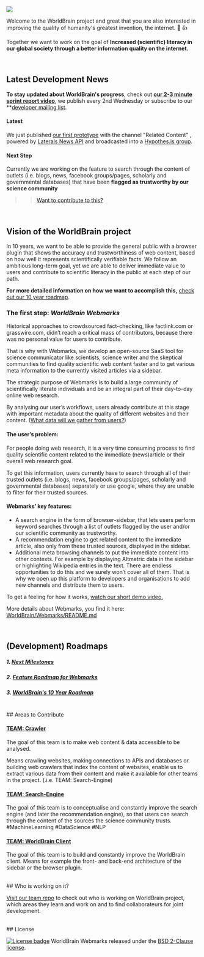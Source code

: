 
![](http://www.worldbrain.io/wp-content/uploads/2016/03/Logo_Background_small.png)
<br>

Welcome to the WorldBrain project and great that you are also interested in improving the quality of humanity's greatest invention, the internet. :tada: :+1:

Together we want to work on the goal of **Increased (scientific) literacy in our global society through a better information quality on the internet.**

<br>

## Latest Development News

**To stay updated about WorldBrain's progress**, check out **[our 2-3 minute sprint report video](www.worldbrain.io/2016/blog/)**, we publish every 2nd Wednesday or subscribe to our **[developer mailing list](https://groups.google.com/forum/#!forum/worldbrain-dev-mailing-list).


#### Latest
We just published [our first prototype](http://www.worldbrain.io/sprint_report_9/) with the channel "Related Content" , powered by [Laterals News API](https://lateral.io/publishing) and broadcasted into a [Hypothes.is group](https://hypothes.is/groups/KG9bL1Bm/related-articles).
  
#### Next Step
Currently we are working on the feature to search through the content of outlets (i.e. blogs, news, facebook groups/pages, scholarly and governmental databases) that have been **flagged as trustworthy by our science community** 

>> [Want to contribute to this?]()


<br>

## Vision of the WorldBrain project

In 10 years, we want to be able to provide the general public with a browser plugin that shows the accuracy and trustworthiness of web content, based on how well it represents scientifically verifiable facts. 
We follow an ambitious long-term goal, yet we are able to deliver immediate value to users and contribute to scientific literacy in the public at each step of our path.

**For more detailed information on how we want to accomplish this,** [check out our 10 year roadmap](https://github.com/WorldBrain/START-HERE/blob/master/ROADMAPS.md#worldbrains-10-year-roadmap).

### The first step: *WorldBrain Webmarks*

Historical approaches to crowdsourced fact-checking, like factlink.com or grasswire.com, didn’t reach a critical mass of contributors, because there was no personal value for users to contribute.

That is why with Webmarks, we develop an open-source SaaS tool for science communicator like scientists, science writer and the skeptical communities to find quality scientific web content faster and to get various meta information to the currently visited articles via a sidebar. 

The strategic purpose of Webmarks is to build a large community of scientifically literate individuals and be an integral part of their day-to-day online web research.

By analysing our user’s workflows, users already contribute at this stage with important metadata about the quality of different websites and their content.  ([What data will we gather from users?](http://www.worldbrain.io/open_and_social))

#### The user’s problem:
For people doing web research, it is a very time consuming process to find quality scientific content related to the immediate (news)article or their overall web research goal. 

To get this information, users currently have to search through all of their trusted outlets (i.e. blogs, news, facebook groups/pages, scholarly and governmental databases) separately or use google, where they are unable to filter for their trusted sources. 

#### Webmarks’ key features:
 - A search engine in the form of browser-sidebar, that lets users perform keyword searches through a list of outlets flagged by the user and/or our scientific community as trustworthy.
 - A recommendation engine to get related content to the immediate article, also only from these trusted sources, displayed in the sidebar. 
 - Additional meta browsing channels to put the immediate content into other contexts. For example by displaying Altmetric data in the sidebar or highlighting Wikipedia entries in the text.
 There are endless opportunities to do this and we surely won’t cover all of them. That is why we open up this platform to developers and organisations to add new channels and distribute them to users.

To get a feeling for how it works, [watch our short demo video.](https://www.youtube.com/watch?v=mWLg1awM3BE)

More details about Webmarks, you find it here: [WorldBrain/Webmarks/README.md](https://github.com/WorldBrain/Webmarks/blob/master/README.md) 

<br>

## (Development) Roadmaps

##### 1. [Next Milestones](https://github.com/WorldBrain/START-HERE/blob/master/ROADMAPS.md#next-milestones)
##### 2. [Feature Roadmap for Webmarks](https://github.com/WorldBrain/START-HERE/blob/master/ROADMAPS.md#feature-roadmap-for-webmarks)
##### 3. [WorldBrain's 10 Year Roadmap](https://github.com/WorldBrain/START-HERE/blob/master/ROADMAPS.md#worldbrains-10-year-roadmap)


<br>
## Areas to Contribute

#### [TEAM: Crawler](https://github.com/WorldBrain/TEAM/issues/23)

The goal of this team is to make web content & data accessible to be analysed. 

Means crawling websites, making connections to APIs and databases or building web crawlers that index the content of websites, enable us to extract various data from their content and make it available for other teams in the project. (.i.e. TEAM: Search-Engine)

#### [TEAM: Search-Engine](https://github.com/WorldBrain/TEAM/issues/24)

The goal of this team is to conceptualise and constantly improve the search engine (and later the recommendation engine), so that users can search through the content of the sources the science community trusts. #MachineLearning #DataScience #NLP 

#### [TEAM: WorldBrain Client](https://github.com/WorldBrain/TEAM/issues/25)

The goal of this team is to build and constantly improve the WorldBrain client.
Means for example the front- and back-end architecture of the sidebar or the browser plugin.


<br>
## Who is working on it?

[Visit our team repo](https://github.com/WorldBrain/TEAM) to check out who is working on WorldBrain project, which areas they learn and work on and to find collaborateurs for joint development.


<br>
## License

[![License badge](https://img.shields.io/badge/license-BSD-blue.svg)](https://github.com/WorldBrain/START-HERE/blob/master/LICENSE) WorldBrain Webmarks  released under the [BSD 2-Clause license](https://github.com/WorldBrain/START-HERE/blob/master/LICENSE).


